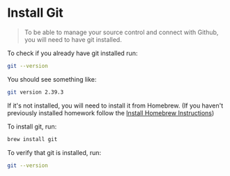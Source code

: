 # Install Git

> To be able to manage your source control and connect with Github, you will need to have git installed.  

To check if you already have git installed run:

```sh
git --version
```

You should see something like:

```sh
git version 2.39.3
```

If it's not installed, you will need to install it from Homebrew.  (If you haven't previously installed homework follow the [Install Homebrew Instructions](./install_homebrew.md))

To install git, run:

```sh
brew install git
```

To verify that git is installed, run:

```sh
git --version
```


